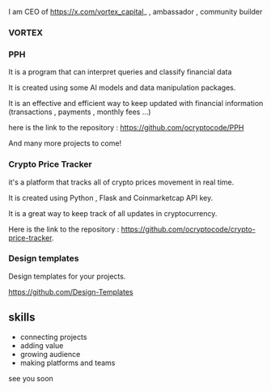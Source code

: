 I am CEO of https://x.com/vortex_capital_ , ambassador , community builder

### VORTEX
### PPH
It is a program that can interpret queries and classify financial data

It is created using some AI models and data manipulation packages.

It is an effective and efficient way to keep updated with financial information (transactions , payments , monthly fees ...) 

here is the link to the repository : https://github.com/ocryptocode/PPH 

And many more projects to come!

### Crypto Price Tracker
it's a platform that tracks all of crypto prices movement in real time.

It is created using Python , Flask and Coinmarketcap API key.

It is a great way to keep track of all updates in cryptocurrency.

Here is the link to the repository : https://github.com/ocryptocode/crypto-price-tracker.

### Design templates
Design templates for your projects.

https://github.com/Design-Templates


## skills
- connecting projects
- adding value
- growing audience
- making platforms and teams


see you soon